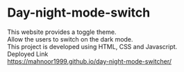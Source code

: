 # Day-night-mode-switch
This website provides a toggle theme. </br>
Allow the users to switch on the dark mode.</br>
This project is developed using HTML, CSS and Javascript.</br>
Deployed Link </br>
https://mahnoor1999.github.io/day-night-mode-switcher/
